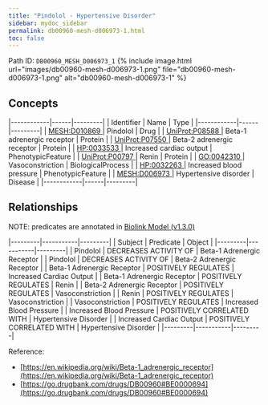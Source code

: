 ```yaml
---
title: "Pindolol - Hypertensive Disorder"
sidebar: mydoc_sidebar
permalink: db00960-mesh-d006973-1.html
toc: false 
---
```



Path ID: `DB00960_MESH_D006973_1`
{% include image.html url="images/db00960-mesh-d006973-1.png" file="db00960-mesh-d006973-1.png" alt="db00960-mesh-d006973-1" %}

## Concepts

|------------|------|---------|
| Identifier | Name | Type    |
|------------|------|---------|
| <a href="https://identifiers.org/MESH:D010869">MESH:D010869 </a> | Pindolol | Drug |
| <a href="https://identifiers.org/UniProt:P08588">UniProt:P08588 </a> | Beta-1 adrenergic receptor | Protein |
| <a href="https://identifiers.org/UniProt:P07550">UniProt:P07550 </a> | Beta-2 adrenergic receptor | Protein |
| <a href="https://identifiers.org/HP:0033533">HP:0033533 </a> | Increased cardiac output | PhenotypicFeature |
| <a href="https://identifiers.org/UniProt:P00797">UniProt:P00797 </a> | Renin | Protein |
| <a href="https://identifiers.org/GO:0042310">GO:0042310 </a> | Vasoconstriction | BiologicalProcess |
| <a href="https://identifiers.org/HP:0032263">HP:0032263 </a> | Increased blood pressure | PhenotypicFeature |
| <a href="https://identifiers.org/MESH:D006973">MESH:D006973 </a> | Hypertensive disorder | Disease |
|------------|------|---------|

## Relationships


NOTE: predicates are annotated in <a href="https://github.com/biolink/biolink-model/releases/tag/v1.3.0">Biolink Model (v1.3.0)</a>

|---------|-----------|---------|
| Subject | Predicate | Object  |
|---------|-----------|---------|
| Pindolol | DECREASES ACTIVITY OF | Beta-1 Adrenergic Receptor |
| Pindolol | DECREASES ACTIVITY OF | Beta-2 Adrenergic Receptor |
| Beta-1 Adrenergic Receptor | POSITIVELY REGULATES | Increased Cardiac Output |
| Beta-1 Adrenergic Receptor | POSITIVELY REGULATES | Renin |
| Beta-2 Adrenergic Receptor | POSITIVELY REGULATES | Vasoconstriction |
| Renin | POSITIVELY REGULATES | Vasoconstriction |
| Vasoconstriction | POSITIVELY REGULATES | Increased Blood Pressure |
| Increased Blood Pressure | POSITIVELY CORRELATED WITH | Hypertensive Disorder |
| Increased Cardiac Output | POSITIVELY CORRELATED WITH | Hypertensive Disorder |
|---------|-----------|---------|

Reference: 
  - [https://en.wikipedia.org/wiki/Beta-1_adrenergic_receptor](https://en.wikipedia.org/wiki/Beta-1_adrenergic_receptor)
  - [https://go.drugbank.com/drugs/DB00960#BE0000694](https://go.drugbank.com/drugs/DB00960#BE0000694)
